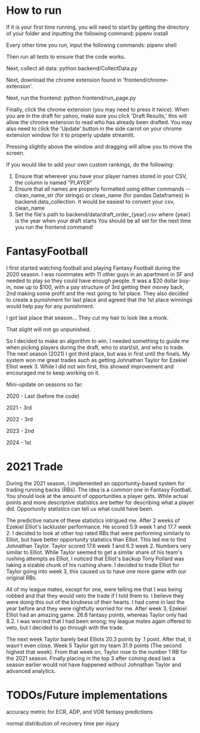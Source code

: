 # How to run
If it is your first time running, you will need to start by getting the directory of your folder and inputting the following command:
pipenv install

Every other time you run, input the following commands:
pipenv shell

Then run all tests to ensure that the code works.

Next, collect all data:
python backend/CollectData.py

Next, download the chrome extension found in 'frontend/chrome-extension'.

Next, run the frontend:
python frontend/run_page.py

Finally, click the chrome extension (you may need to press it twice).
When you are in the draft for yahoo, make sure you click 'Draft Results,' this will allow  the chrome extension to read who has already been drafted. You may also need to click the 'Update' button in the side carrot on your chrome extension window for it to properly update streamlit.

Pressing slightly above the window and dragging will allow you to move the screen.


If you would like to add your own custom rankings, do the following:
1. Ensure that wherever you have your player names stored in your CSV, the column is named "PLAYER"
2. Ensure that all names are properly formatted using either commands -- clean_name_str (for strings) or clean_name (for pandas Dataframes) in backend.data_collection. It would be easiest to convert your csv,  clean_name
3. Set the file's path to backend/data/draft_order_{year}.csv where {year} is the year when your draft starts
You should be all set for the next time you run the frontend command!

# FantasyFootball
I first started watching football and playing Fantasy Football during the 2020 season. I was roommates with 11 other guys in an apartment in SF and needed to play so they could have enough people. It was a $20 dollar buy-in, now up to $100, with a pay structure of 3rd getting their money back, 2nd making some profit and the rest going to 1st place. They also decided to create a punishment for last place and agreed that the 1st place winnings would help pay for any punishment.

I got last place that season...
They cut my hair to look like a monk.

That slight will not go unpunished.

So I decided to make an algorithm to win. I needed something to guide me when picking players during the draft, who to start/sit, and who to trade. The next season (2021) I got third place, but was in first until the finals. My system won me great trades such as getting Johnathan Taylor for Ezekiel Elliot week 3. While I did not win first, this showed improvement and encouraged me to keep working on it.

Mini-update on seasons so far:

2020 - Last (before the code)

2021 - 3rd

2022 - 3rd

2023 - 2nd

2024 - 1st


# 2021 Trade
During the 2021 season, I implemented an opportunity-based system for trading running backs (RBs). The idea is a common one in Fantasy Football. You should look at the amount of opportunities a player gets. While actual points and more descriptive statistics are better for describing what a player did. Opportunity statistics can tell us what could have been.

The predictive nature of these statistics intrigued me. After 2 weeks of Ezekiel Elliot's lackluster performance. He scored 5.9 week 1 and 17.7 week 2. I decided to look at other top rated RBs that were performing similarly to Elliot, but have better opportunity statistics than Elliot. This led me to find Johnathan Taylor. Taylor scored 17.6 week 1 and 6.3 week 2. Numbers very similar to Elliot. While Taylor seemed to get a similar share of his team's rushing attempts as Elliot, I noticed that Elliot's backup Tony Pollard was taking a sizable chunk of his rushing share. I decided to trade Elliot for Taylor going into week 3, this caused us to have one more game with our original RBs.

All of my league mates, except for one, were telling me that I was being robbed and that they would veto the trade if I told them to. I believe they were doing this out of the kindness of their hearts. I had come in last the year before and they were rightfully worried for me. After week 3, Ezekiel Elliot had an amazing game. 26.6 fantasy points, whereas Taylor only had 8.2. I was worried that I had been wrong; my league mates again offered to veto, but I decided to go through with the trade.

The next week Taylor barely beat Elliots 20.3 points by .1 point. After that, it wasn't even close. Week 5 Taylor got my team 31.9 points (The second highest that week). From that week on, Taylor rose to the number 1 RB for the 2021 season. Finally placing in the top 3 after coming dead last a season earlier would not have happened without Johnathan Taylor and advanced analytics.

# TODOs/Future implementations

accuracy metric for ECR, ADP, and VOR fantasy predictions

normal distribution of recovery time per injury
